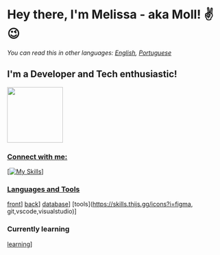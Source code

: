 # Hey there, I'm Melissa - aka Moll! ✌😉

*You can read this in other languages: [English](README.md), [Portuguese](README_PT.md)*

## I'm a Developer and Tech enthusiastic!
<div><a href="https://github.com/mollsisa"><img height="130em" src="https://github-readme-stats.vercel.app/api/top-langs/?username=mollsisa&layout=compact&langs_count=7&theme=midnight-purple"/></div>

### Connect with me:
[![My Skills](https://skills.thijs.gg/icons?i=discord,instagram,linkedin)]
  
### Languages and Tools
[front](https://skills.thijs.gg/icons?i=js,ts,html,css,angular,nodejs)]
[back](https://skills.thijs.gg/icons?i=c,cpp,arduino,cs,py,dotnet)]
[database](https://skills.thijs.gg/icons?i=firebase,mysql)]
[tools](https://skills.thijs.gg/icons?i=figma, git,vscode,visualstudio)]
  
### Currently learning
[learning](https://skills.thijs.gg/icons?i=mongodb,react,tensorflow,linux,raspberry)]
